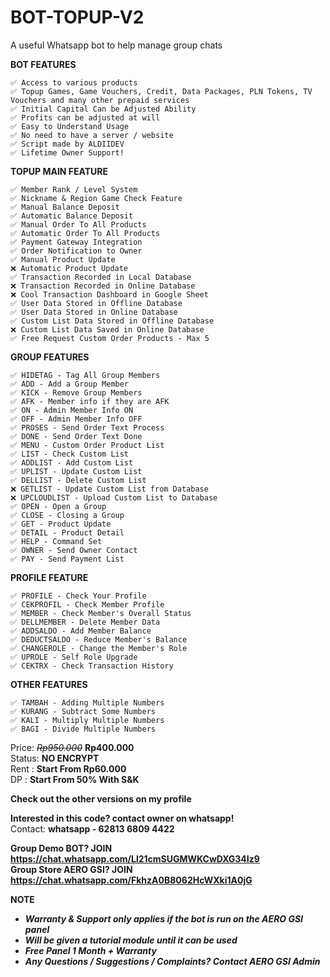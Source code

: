 # BOT-TOPUP-V2
A useful Whatsapp bot to help manage group chats

**BOT FEATURES**
```
✅ Access to various products
✅ Topup Games, Game Vouchers, Credit, Data Packages, PLN Tokens, TV Vouchers and many other prepaid services
✅ Initial Capital Can be Adjusted Ability
✅ Profits can be adjusted at will
✅ Easy to Understand Usage
✅ No need to have a server / website
✅ Script made by ALDIIDEV
✅ Lifetime Owner Support!
```

**TOPUP MAIN FEATURE**
```
✅ Member Rank / Level System
✅ Nickname & Region Game Check Feature
✅ Manual Balance Deposit
✅ Automatic Balance Deposit
✅ Manual Order To All Products
✅ Automatic Order To All Products
✅ Payment Gateway Integration
✅ Order Notification to Owner
✅ Manual Product Update
❌ Automatic Product Update
✅ Transaction Recorded in Local Database
❌ Transaction Recorded in Online Database
❌ Cool Transaction Dashboard in Google Sheet
✅ User Data Stored in Offline Database
✅ User Data Stored in Online Database
✅ Custom List Data Stored in Offline Database
❌ Custom List Data Saved in Online Database
✅ Free Request Custom Order Products - Max 5
```

**GROUP FEATURES**
```
✅ HIDETAG - Tag All Group Members
✅ ADD - Add a Group Member
✅ KICK - Remove Group Members
✅ AFK - Member info if they are AFK
✅ ON - Admin Member Info ON
✅ OFF - Admin Member Info OFF
✅ PROSES - Send Order Text Process
✅ DONE - Send Order Text Done
✅ MENU - Custom Order Product List
✅ LIST - Check Custom List
✅ ADDLIST - Add Custom List
✅ UPLIST - Update Custom List
✅ DELLIST - Delete Custom List
❌ GETLIST - Update Custom List from Database
❌ UPCLOUDLIST - Upload Custom List to Database
✅ OPEN - Open a Group
✅ CLOSE - Closing a Group
✅ GET - Product Update
✅ DETAIL - Product Detail
✅ HELP - Command Set
✅ OWNER - Send Owner Contact
✅ PAY - Send Payment List
```

**PROFILE FEATURE**
```
✅ PROFILE - Check Your Profile
✅ CEKPROFIL - Check Member Profile
✅ MEMBER - Check Member's Overall Status
✅ DELLMEMBER - Delete Member Data
✅ ADDSALDO - Add Member Balance
✅ DEDUCTSALDO - Reduce Member's Balance
✅ CHANGEROLE - Change the Member's Role
✅ UPROLE - Self Role Upgrade
✅ CEKTRX - Check Transaction History
```

**OTHER FEATURES**
```
✅ TAMBAH - Adding Multiple Numbers
✅ KURANG - Subtract Some Numbers
✅ KALI - Multiply Multiple Numbers
✅ BAGI - Divide Multiple Numbers
```

Price: ~~*Rp950.000*~~ **Rp400.000** \
Status: **NO ENCRYPT** \
Rent : **Start From Rp60.000** \
DP : **Start From 50% With S&K**

**Check out the other versions on my profile**

**Interested in this code? contact owner on whatsapp!** \
Contact: **whatsapp - 62813 6809 4422**

**Group Demo BOT? JOIN https://chat.whatsapp.com/Ll21cmSUGMWKCwDXG34Iz9** \
**Group Store AERO GSI? JOIN https://chat.whatsapp.com/FkhzA0B8062HcWXki1A0jG**

**NOTE**
- ***Warranty & Support only applies if the bot is run on the AERO GSI panel***
- ***Will be given a tutorial module until it can be used***
- ***Free Panel 1 Month + Warranty***
- ***Any Questions / Suggestions / Complaints? Contact AERO GSI Admin***
